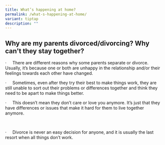 ```yaml
---
title: What’s happening at home?
permalink: /what-s-happening-at-home/
variant: tiptap
description: ""
---
```

<h2>Why are my parents divorced/divorcing? Why can't they stay together?</h2>
<p></p>
<p>·&nbsp;&nbsp;&nbsp;&nbsp; There are different reasons why some parents
separate or divorce. Usually, it’s because one or both are unhappy in the
relationship and/or their feelings towards each other have changed.</p>
<p></p>
<p>·&nbsp;&nbsp;&nbsp;&nbsp; Sometimes, even after they try their best to
make things work, they are still unable to sort out their problems or differences
together and think they need to be apart to make things better.</p>
<p></p>
<p>·&nbsp;&nbsp;&nbsp;&nbsp; This doesn’t mean they don’t care or love you
anymore. It’s just that they have differences or issues that make it hard
for them to live together anymore.</p>
<p>&nbsp;</p>
<p>·&nbsp;&nbsp;&nbsp;&nbsp; Divorce is never an easy decision for anyone,
and it is usually the last resort when all things don’t work.&nbsp;</p>
<p></p>
<h2></h2>
<p></p>
